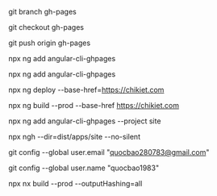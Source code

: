 git branch gh-pages

git checkout gh-pages

git push origin gh-pages

npx ng add angular-cli-ghpages

npx ng add angular-cli-ghpages

npx ng deploy --base-href=https://chikiet.com

npx ng build --prod --base-href https://chikiet.com

npx ng add angular-cli-ghpages --project site

npx ngh --dir=dist/apps/site  --no-silent

git config --global user.email "quocbao280783@gmail.com"

git config --global user.name "quocbao1983"

npx nx build --prod --outputHashing=all
